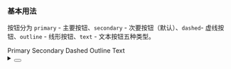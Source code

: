 ### 基本用法

按钮分为 `primary` - 主要按钮、`secondary` - 次要按钮（默认）、`dashed`- 虚线按钮、`outline` - 线形按钮、`text` - 文本按钮五种类型。

<div class="cell-demo vp-raw">
  <yc-space>
    <yc-button type="primary">Primary</yc-button>
    <yc-button>Secondary</yc-button>
    <yc-button type="dashed">Dashed</yc-button>
    <yc-button type="outline">Outline</yc-button>
    <yc-button type="text">Text</yc-button>
  </yc-space>
</div>

<details>
<summary>
 <button class="code-btn"  >
    <icon-code />
 </button>
</summary>

```vue
<template>
  <yc-space>
    <yc-button type="primary">Primary</yc-button>
    <yc-button>Secondary</yc-button>
    <yc-button type="dashed">Dashed</yc-button>
    <yc-button type="outline">Outline</yc-button>
    <yc-button type="text">Text</yc-button>
  </yc-space>
</template>
```

</details>
